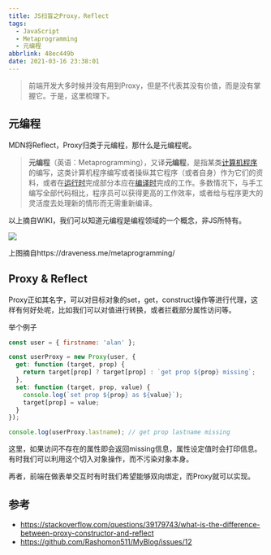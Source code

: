 ```yaml
---
title: JS扫盲之Proxy，Reflect
tags:
  - JavaScript
  - Metaprogramming
  - 元编程
abbrlink: 48ec449b
date: 2021-03-16 23:38:01
---
```


> 前端开发大多时候并没有用到Proxy，但是不代表其没有价值，而是没有掌握它。于是，这里梳理下。



## 元编程

MDN将Reflect，Proxy归类于元编程，那什么是元编程呢。

> **元编程**（英语：Metaprogramming），又译**元编程**，是指某类[计算机程序](https://zh.wikipedia.org/wiki/计算机程序)的编写，这类计算机程序编写或者操纵其它程序（或者自身）作为它们的资料，或者在[运行时](https://zh.wikipedia.org/wiki/运行时)完成部分本应在[编译时](https://zh.wikipedia.org/wiki/编译时)完成的工作。多数情况下，与手工编写全部代码相比，程序员可以获得更高的工作效率，或者给与程序更大的灵活度去处理新的情形而无需重新编译。

以上摘自WIKI，我们可以知道元编程是编程领域的一个概念，非JS所特有。

![](https://static.1991421.cn/2021/2021-03-17-225913.jpeg)

上图摘自https://draveness.me/metaprogramming/

## Proxy & Reflect

Proxy正如其名字，可以对目标对象的set，get，construct操作等进行代理，这样有何好处呢，比如我们可以对值进行转换，或者拦截部分属性访问等。

举个例子

```javascript
const user = { firstname: 'alan' };

const userProxy = new Proxy(user, {
  get: function (target, prop) {
    return target[prop] ? target[prop] : `get prop ${prop} missing`;
  },
  set: function (target, prop, value) {
    console.log(`set prop ${prop} as ${value}`);
    target[prop] = value;
  }
});

console.log(userProxy.lastname); // get prop lastname missing
```

这里，如果访问不存在的属性即会返回missing信息，属性设定值时会打印信息。有时我们可以利用这个切入对象操作，而不污染对象本身。



再者，前端在做表单交互时有时我们希望能够双向绑定，而Proxy就可以实现。







## 参考

- https://stackoverflow.com/questions/39179743/what-is-the-difference-between-proxy-constructor-and-reflect
- https://github.com/Rashomon511/MyBlog/issues/12
